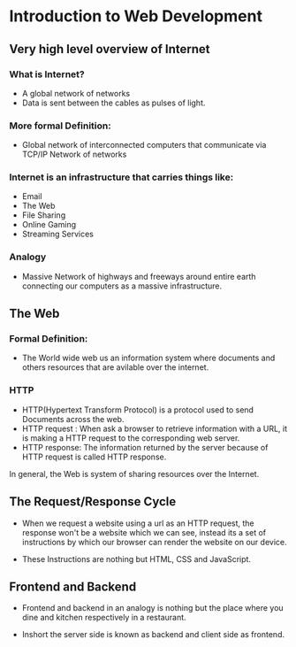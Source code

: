 # Introduction to Web Development

## Very high level overview of Internet

### What is Internet?

- A global network of networks
- Data is sent between the cables as pulses of light.

### More formal Definition:

- Global network of interconnected computers that communicate via TCP/IP Network of networks

### Internet is an infrastructure that carries things like:

- Email
- The Web
- File Sharing
- Online Gaming
- Streaming Services

### Analogy

- Massive Network of highways and freeways around entire earth connecting our computers as a massive infrastructure.

## The Web

### Formal Definition:

- The World wide web us an information system where documents and others resources that are avilable over the internet.

### HTTP

- HTTP(Hypertext Transform Protocol) is a protocol used to send Documents across the web.
- HTTP request :
  When ask a browser to retrieve information with a URL, it is making a HTTP request to the corresponding web server.
- HTTP response:
  The information returned by the server because of HTTP request is called HTTP response.

In general, the Web is system of sharing resources over the Internet.

## The Request/Response Cycle

- When we request a website using a url as an HTTP request, the response won't be a website which we can see, instead its a set of instructions by which our browser can render the website on our device.

- These Instructions are nothing but HTML, CSS and JavaScript.

## Frontend and Backend

- Frontend and backend in an analogy is nothing but the place where you dine and kitchen respectively in a restaurant.

- Inshort the server side is known as backend and client side as frontend.
